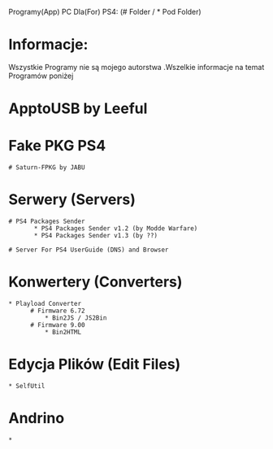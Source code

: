 Programy(App) PC Dla(For) PS4: (# Folder / * Pod Folder)
# Informacje:
Wszystkie Programy nie są mojego autorstwa .Wszelkie informacje na temat Programów poniżej




# ApptoUSB by Leeful


# Fake PKG PS4
    # Saturn-FPKG by JABU


# Serwery (Servers)
    # PS4 Packages Sender
           * PS4 Packages Sender v1.2 (by Modde Warfare)
           * PS4 Packages Sender v1.3 (by ??)
           
    # Server For PS4 UserGuide (DNS) and Browser 


# Konwertery (Converters)
    * Playload Converter 
          # Firmware 6.72 
              * Bin2JS / JS2Bin
          # Firmware 9.00 
              * Bin2HTML

# Edycja Plików (Edit Files)
    * SelfUtil
    
# Andrino
    *
